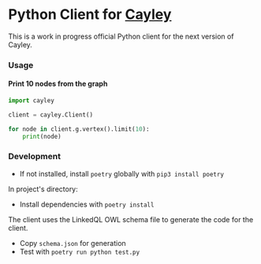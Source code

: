 # Python Client for [Cayley](https://github.com/cayleygraph/cayley)

This is a work in progress official Python client for the next version of Cayley.

### Usage

#### Print 10 nodes from the graph

```python
import cayley

client = cayley.Client()

for node in client.g.vertex().limit(10):
    print(node)
```

### Development

- If not installed, install `poetry` globally with `pip3 install poetry`

In project's directory:

- Install dependencies with `poetry install`

The client uses the LinkedQL OWL schema file to generate the code for the client.

- Copy `schema.json` for generation
- Test with `poetry run python test.py`
